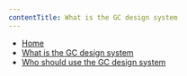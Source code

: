 ```yaml
---
contentTitle: What is the GC design system
---
```

- [Home](./)
- [What is the GC design system](./what-is-the-gc-design-system.html)
- [Who should use the GC design system](./who-should-use-the-gc-design-system.html)